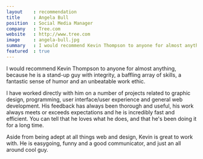 ```yaml
---
layout    : recommendation
title     : Angela Bull
position  : Social Media Manager
company   : Tree.com
website   : http://www.tree.com
image     : angela-bull.jpg
summary   : I would recommend Kevin Thompson to anyone for almost anything, because he is a stand-up guy with integrity, a baffling array of skills, a fantastic sense of humor and an unbeatable work ethic. 
featured  : true
---
```


I would recommend Kevin Thompson to anyone for almost anything, because he is a stand-up guy with integrity, a baffling array of skills, a fantastic sense of humor and an unbeatable work ethic. 

I have worked directly with him on a number of projects related to graphic design, programming, user interface/user experience and general web development. His feedback has always been thorough and useful, his work always meets or exceeds expectations and he is incredibly fast and efficient. You can tell that he loves what he does, and that he's been doing it for a long time. 

Aside from being adept at all things web and design, Kevin is great to work with. He is easygoing, funny and a good communicator, and just an all around cool guy.